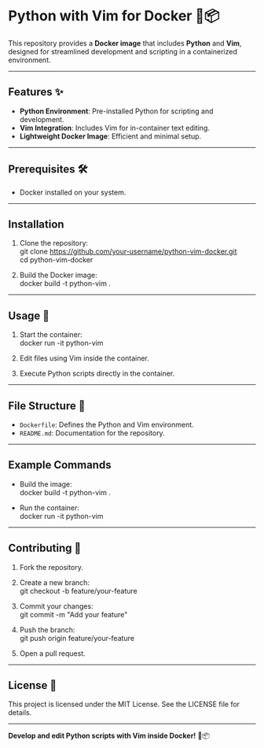 # Python with Vim for Docker 🐍📦  

This repository provides a **Docker image** that includes **Python** and **Vim**, designed for streamlined development and scripting in a containerized environment.

---

## Features ✨  

- **Python Environment**: Pre-installed Python for scripting and development.  
- **Vim Integration**: Includes Vim for in-container text editing.  
- **Lightweight Docker Image**: Efficient and minimal setup.  

---

## Prerequisites 🛠️  

- Docker installed on your system.  

---

## Installation  

1. Clone the repository:  
   git clone https://github.com/your-username/python-vim-docker.git  
   cd python-vim-docker  

2. Build the Docker image:  
   docker build -t python-vim .  

---

## Usage 🔧  

1. Start the container:  
   docker run -it python-vim  

2. Edit files using Vim inside the container.  
3. Execute Python scripts directly in the container.  

---

## File Structure 📂  

- `Dockerfile`: Defines the Python and Vim environment.  
- `README.md`: Documentation for the repository.  

---

## Example Commands  

- Build the image:  
  docker build -t python-vim .  

- Run the container:  
  docker run -it python-vim  

---

## Contributing 🤝  

1. Fork the repository.  
2. Create a new branch:  
   git checkout -b feature/your-feature  

3. Commit your changes:  
   git commit -m "Add your feature"  

4. Push the branch:  
   git push origin feature/your-feature  

5. Open a pull request.  

---

## License 📝  

This project is licensed under the MIT License. See the LICENSE file for details.  

---

**Develop and edit Python scripts with Vim inside Docker!** 🐍📦  
